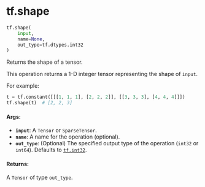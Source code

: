 <div itemscope itemtype="http://developers.google.com/ReferenceObject">
<meta itemprop="name" content="tf.shape" />
<meta itemprop="path" content="Stable" />
</div>

# tf.shape

``` python
tf.shape(
    input,
    name=None,
    out_type=tf.dtypes.int32
)
```

Returns the shape of a tensor.

This operation returns a 1-D integer tensor representing the shape of `input`.

For example:

```python
t = tf.constant([[[1, 1, 1], [2, 2, 2]], [[3, 3, 3], [4, 4, 4]]])
tf.shape(t)  # [2, 2, 3]
```

#### Args:

* <b>`input`</b>: A `Tensor` or `SparseTensor`.
* <b>`name`</b>: A name for the operation (optional).
* <b>`out_type`</b>: (Optional) The specified output type of the operation (`int32` or
    `int64`). Defaults to <a href="../tf/dtypes.md#int32"><code>tf.int32</code></a>.


#### Returns:

A `Tensor` of type `out_type`.